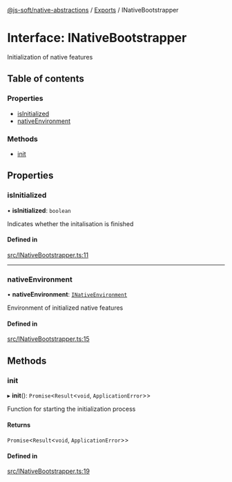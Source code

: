[@js-soft/native-abstractions](../README.md) / [Exports](../modules.md) / INativeBootstrapper

# Interface: INativeBootstrapper

Initialization of native features

## Table of contents

### Properties

-   [isInitialized](INativeBootstrapper.md#isinitialized)
-   [nativeEnvironment](INativeBootstrapper.md#nativeenvironment)

### Methods

-   [init](INativeBootstrapper.md#init)

## Properties

### isInitialized

• **isInitialized**: `boolean`

Indicates whether the initalisation is finished

#### Defined in

[src/INativeBootstrapper.ts:11](https://github.com/js-soft/ts-native-access/blob/2235f5c/packages/abstractions/src/INativeBootstrapper.ts#L11)

---

### nativeEnvironment

• **nativeEnvironment**: [`INativeEnvironment`](INativeEnvironment.md)

Environment of initialized native features

#### Defined in

[src/INativeBootstrapper.ts:15](https://github.com/js-soft/ts-native-access/blob/2235f5c/packages/abstractions/src/INativeBootstrapper.ts#L15)

## Methods

### init

▸ **init**(): `Promise`<`Result`<`void`, `ApplicationError`\>\>

Function for starting the initialization process

#### Returns

`Promise`<`Result`<`void`, `ApplicationError`\>\>

#### Defined in

[src/INativeBootstrapper.ts:19](https://github.com/js-soft/ts-native-access/blob/2235f5c/packages/abstractions/src/INativeBootstrapper.ts#L19)
